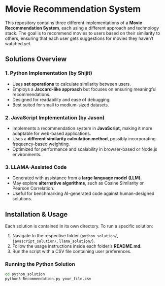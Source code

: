 # Movie Recommendation System  

This repository contains three different implementations of a **Movie Recommendation System**, each using a different approach and technology stack. The goal is to recommend movies to users based on their similarity to others, ensuring that each user gets suggestions for movies they haven’t watched yet.  

## Solutions Overview  

### 1. **Python Implementation (by Shijit)**  
- Uses **set operations** to calculate similarity between users.  
- Employs a **Jaccard-like approach** but focuses on ensuring meaningful recommendations.  
- Designed for readability and ease of debugging.  
- Best suited for small to medium-sized datasets.  

### 2. **JavaScript Implementation (by Jason)**  
- Implements a recommendation system in **JavaScript**, making it more adaptable for web-based applications.  
- Uses a **different similarity calculation method**, possibly incorporating frequency-based weighting.  
- Optimized for performance and scalability in browser-based or Node.js environments.  

### 3. **LLAMA-Assisted Code**  
- Generated with assistance from a **large language model (LLM)**.  
- May explore **alternative algorithms**, such as Cosine Similarity or Pearson Correlation.  
- Useful for benchmarking AI-generated code against human-designed solutions.  

## Installation & Usage  

Each solution is contained in its own directory. To run a specific solution:  

1. Navigate to the respective folder (`python_solution/`, `javascript_solution/`, `llama_solution/`).  
2. Follow the usage instructions inside each folder’s **README.md**.  
3. Run the script with a CSV file containing user preferences.  

### Running the Python Solution  

```bash
cd python_solution
python3 Recommendation.py your_file.csv
